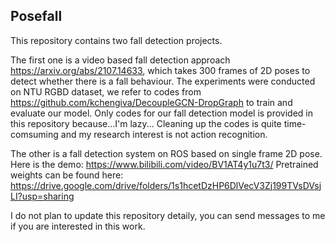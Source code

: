 ## Posefall
This repository contains two fall detection projects. 

The first one is a video based fall detection approach https://arxiv.org/abs/2107.14633, which takes 300 frames of 2D poses to detect whether there is a fall behaviour. The experiments were conducted on NTU RGBD dataset, we refer to codes from https://github.com/kchengiva/DecoupleGCN-DropGraph to train and evaluate our model. Only codes for our fall detection model is provided in this repository because...I'm lazy... Cleaning up the codes is quite time-comsuming and my research interest is not action recognition.

The other is a fall detection system on ROS based on single frame 2D pose. Here is the demo: https://www.bilibili.com/video/BV1AT4y1u7t3/ 
Pretrained weights can be found here: https://drive.google.com/drive/folders/1s1hcetDzHP6DlVecV3Zj199TVsDVsjLI?usp=sharing

I do not plan to update this repository detaily, you can send messages to me if you are interested in this work.
